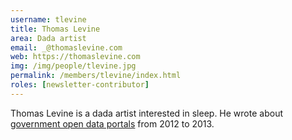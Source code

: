 ```yaml
---
username: tlevine
title: Thomas Levine
area: Dada artist
email: _@thomaslevine.com
web: https://thomaslevine.com
img: /img/people/tlevine.jpg
permalink: /members/tlevine/index.html
roles: [newsletter-contributor]
---
```

Thomas Levine is a dada artist interested in sleep.
He wrote about [government open data portals](https://thomaslevine.com/open-data/)
from 2012 to 2013.
